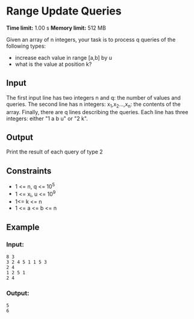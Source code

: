 # Range Update Queries
**Time limit:** 1.00 s **Memory limit:** 512 MB  

Given an array of n integers, your task is to process q queries of the following types:

- increase each value in range [a,b] by u
- what is the value at position k?  

## Input  

The first input line has two integers n and q: the number of values and queries.
The second line has n integers: x<sub>1</sub>,x<sub>2</sub>...,x<sub>n</sub>: the contents of the array.
Finally, there are q lines describing the queries. Each line has three integers: either "1 a b u" or "2 k".
## Output

Print the result of each query of type 2  

## Constraints
- 1 <= n, q <= 10<sup>5</sup>
- 1 <= x<sub>i</sub>, u <= 10<sup>9</sup>  
- 1<= k <= n
- 1 <= a <= b <= n
  

## Example
### Input:
```
8 3
3 2 4 5 1 1 5 3
2 4
1 2 5 1
2 4
```
### Output:
```
5
6
```